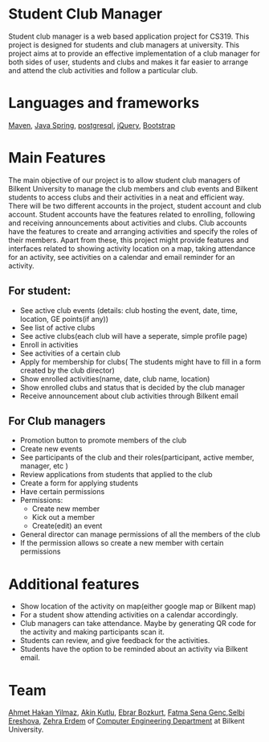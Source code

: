 

# Student Club Manager
Student club manager is a web based application project for CS319. This project is designed for students and club managers at university. This project aims at to provide an effective implementation of a club manager for both sides of user, students and clubs and makes it far easier to arrange and attend the club activities and follow a particular club.

# Languages and frameworks 
[Maven](https://mvnrepository.com/artifact/org.springframework/spring-core), [Java Spring](https://spring.io/), [postgresql](https://www.postgresql.org/), [jQuery](https://jquery.com/), [Bootstrap](https://getbootstrap.com/)

# Main Features  
The main objective of our project is to allow student club managers of Bilkent University to manage the club members and club events and Bilkent students to access clubs and their activities in a neat and efficient way. There will be two different accounts in the project, student account and club account. Student accounts have the features related to enrolling, following and receiving announcements about activities and clubs. Club accounts have the features to create and arranging activities and specify the roles of their members. Apart from these, this project might provide features and interfaces related to showing activity location on a map, taking attendance for an activity, see activities on a calendar and email reminder for an activity.

  ## For student:
  - See active club events (details: club hosting the event, date, time, location, GE points(if any))
  - See list of active clubs 
  - See active clubs(each club will have a seperate, simple profile page)
  - Enroll in activities 
  - See activities of a certain club
  - Apply for membership for clubs( The students might have to fill in a form created by the club director)
  - Show enrolled activities(name, date, club name, location)
  - Show enrolled clubs and status that is decided by the club manager 
  - Receive announcement about club activities through Bilkent email

  ## For Club managers 
  - Promotion button to promote members of the club
  - Create new events
  - See participants of the club and their roles(participant, active member, manager, etc )
  - Review applications from students that applied to the club
  - Create a form for applying students
  - Have certain permissions 
  - Permissions:
	  - Create new member
	  - Kick out a member
	  - Create(edit) an event
  - General director can manage permissions of all the members of the club
  - If the permission allows so create a new member with certain permissions


# Additional features
- Show location of the activity on map(either google map or Bilkent map)
- For a student show attending activities on a calendar accordingly. 
- Club managers can take attendance. Maybe by generating QR code for the activity and making participants scan it.
- Students can review, and give feedback for the activities. 
- Students have the option to be reminded about an activity via Bilkent email.



# Team 
[Ahmet Hakan Yilmaz](https://github.com/AhmetHakanYilmaz), [Akin Kutlu](https://github.com/AkinKutlu00), [Ebrar Bozkurt](https://github.com/EbrarBozkurt), [Fatma Sena Genc](https://github.com/fatmasenagenc),[Selbi Ereshova](https://github.com/SelbiEreshova), [Zehra Erdem](https://github.com/ZehraErdem) of [Computer Engineering Department](http://www.cs.bilkent.edu.tr) at Bilkent University.

